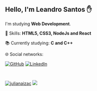 <h2 align="left">Hello, I'm Leandro Santos ✋</h1>
<p align=left>I'm studying <strong>Web Development</strong>.</p>
<p align="left">🚀 Skills: <strong>HTML5, CSS3, NodeJs and React</strong></p>
<p align="left">📚 Currently studying: <strong>C and C++</strong></p>
<p align="left">🌐 Social networks:</p>

<p align="left">
  <a href="https://github.com/Leolucas12"><img src="https://img.shields.io/badge/-GitHub-000?style=flat-square&logo=Github&logoColor=white&link" alt="GitHub"></a>
  <a href="https://www.linkedin.com/in/leandro-santos-b7a805197/"><img src="https://img.shields.io/badge/LinkedIn-%230077B5.svg?&style=flat-square&logo=linkedin&logoColor=white" alt="LinkedIn">
</p>
<br>
<p align="left">  
  <a href="https://github.com/Leolucas12"><img src="https://github-readme-stats.vercel.app/api?username=Leolucas12&show_icons=true&theme=dark&include_all_commits=true&count_private=true" alt="julianaizac"/></a>
  <a href="https://github.com/Leolucas12"><img src="https://github-readme-stats.vercel.app/api/top-langs/?username=Leolucas12&layout=compact&theme=dark"/></a>
</p>
